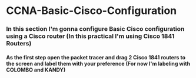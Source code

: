 # **CCNA-Basic-Cisco-Configuration**
### In this section I'm gonna configure Basic Cisco configuration using a Cisco router (In this practical I'm using Cisco 1841 Routers)

#### As the first step open the packet tracer and drag  2 Cisco 1841 routers to the screen and label them with your preference (For now I'm labeling with **COLOMBO** and **KANDY**)
